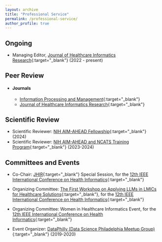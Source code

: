 ```yaml
---
layout: archive
title: "Professional Service"
permalink: /professional-service/
author_profile: true
---
```



## Ongoing

- Managing Editor, [Journal of Healthcare Informatics Research](https://www.springer.com/journal/41666){:target="_blank"} (2022 - present)

## Peer Review

- #### Journals
    - [Information Processing and Management](https://www.sciencedirect.com/journal/information-processing-and-management){:target="_blank"}
    - [Journal of Healthcare Informatics Research](https://www.springer.com/journal/41666){:target="_blank"}


## Scientific Review

- Scientific Reviewer: [NIH AIM-AHEAD Fellowship](https://www.aim-ahead.net/){:target="_blank"} (2024)
- Scientific Reviewer: [NIH AIM-AHEAD and NCATS Training Program](https://www.aim-ahead.net/data-science-training-core/aim-ahead-and-ncats-training-program/){:target="_blank"} (2023-2024)

## Committees and Events

- Co-Chair: [JHIR](https://www.springer.com/journal/41666){:target="_blank"} Special Session, for the [12th IEEE International Conference on Health Informatics](https://ieeeichi2024.github.io/){:target="_blank"}

- Organizing Committee: [The First Workshop on Applying LLMs in LMICs for Healthcare Solutions](https://www.nivi.io/all4health){:target="_blank"}, for the [12th IEEE International Conference on Health Informatics](https://ieeeichi2024.github.io/){:target="_blank"}

- Organizing Committee: Women in Healthcare Informatics Event, for the [12th IEEE International Conference on Health Informatics](https://ieeeichi2024.github.io/){:target="_blank"}

- Event Organizer: [DataPhilly (Data Science Philadelphia Meetup Group)](https://www.meetup.com/DataPhilly/){:target="_blank"} (2019-2020)

